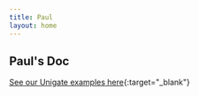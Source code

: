 ```yaml
---
title: Paul
layout: home
---
```


## **Paul's Doc**  

[See our Unigate examples here](https://documenter.getpostman.com/view/33729815/2sAXxWYTix#intro){:target="_blank"}
